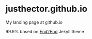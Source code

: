 # justhector.github.io

My landing page at github.io

99.9% based on [End2End](https://github.com/nandomoreirame/end2end) Jekyll theme